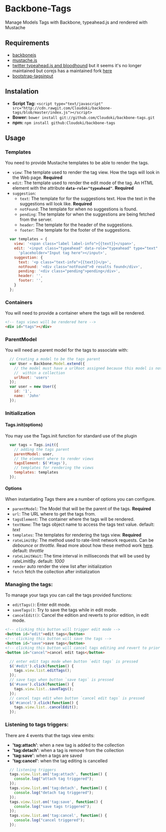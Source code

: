 # Backbone-Tags

Manage Models Tags with Backbone, typeahead.js and rendered with Mustache

## Requirements

- [backbonejs](http://backbonejs.org/)
- [mustache.js](https://github.com/janl/mustache.js)
- [twitter typeahead.js and bloodhound](https://github.com/twitter/typeahead.js) but it seems it's no longer maintained but corejs has a maintained fork [here](https://github.com/corejavascript/typeahead.js)
- [bootstrap-tagsinput](https://github.com/bootstrap-tagsinput/bootstrap-tagsinput)

## Instalation

- **Script Tag:** `<script type="text/javascript" src="http://cdn.rawgit.com/Cloudoki/backbone-tags/blob/master/index.js"></script>`
- **Bower:** `bower install git://github.com/Cloudoki/backbone-tags.git`
- **npm:** `npm install github:Cloudoki/backbone-tags`

##  Usage

### Templates

You need to provide Mustache templates to be able to render the tags.
- `view`: The template used to render the tag view. How the tags will look in the Web page. **Required**
- `edit`: The template used to render the edit mode of the tag. An HTML element with the attribute **`data-role="typeahead"`**. **Required**
- `suggestion`:
    + `text`: The template for for the suggestions text. How the text in the suggestions will look like. **Required**
    + `notFound`: The template for when no suggestions is found.
    + `pending`: The template for when the suggestions are being fetched from the server.
    + `header`: The template for the header of the suggestions.
    + `footer`: The template for the footer of the suggestions.

```javascript
  var templates = {
    view: '<span class="label label-info">{{text}}</span>',
    edit: '<input class="typeahead" data-role="typeahead" type="text" ' +
      'placeholder="Input tag here"></input>',
    suggestion: {
      text: '<p class="text-info">{{text}}</p>',
      notFound: '<div class="notFound">0 results found</div>',
      pending: '<div class="pending">pending</div>',
      header: '',
      footer: '',
    }
  };
```

### Containers

You will need to provide a container where the tags will be rendered.

```html
<!-- tags views will be rendered here -->
<div id="tags"></div>
```

### ParentModel

You will need an parent model for the tags to associate with:

```javascript
  // Creating a model to be the tags parent
  var User = Backbone.Model.extend({
    // the model must have a urlRoot assigned because this model is not
    //  within a collection
    urlRoot: 'users'
  });
  var user = new User({
    id: '1',
    name: 'John'
  });
```

### Initialization

#### Tags.init(options)

You may use the Tags.init function for standard use of the plugin

```javascript
  var tags = Tags.init({
    // adding the tags parent
    parentModel: user,
    // the element where to render views
    tagsElement: $('#tags'),
    // templates for rendering the views
    templates: templates
  });
```

#### Options

When instantiating Tags there are a number of options you can configure.
- `parentModel`: The Model that will be the parent of the tags. **Required**
- `url`: The URL where to get the tags from.
- `tagsElement`: The container where the tags will be rendered.
- `textName`: The tags object name to access the tags text value. default: *text*
- `templates`: The templates for rendering the tags view. **Required**
- `rateLimitBy`: The method used to rate-limit network requests. Can be *debounce* or *throttle*. Read more about how these method work [here](http://drupalmotion.com/article/debounce-and-throttle-visual-explanation). default: *throttle*
- `rateLimitWait`: The time interval in milliseconds that will be used by rateLimitBy. default: *1000*
- `render` auto render the view list after initialization
- `fetch` fetch the collection after initialization

### Managing the tags:

To manage your tags you can call the tags provided functions:
- `editTags()`: Enter edit mode.
- `saveTags()`: Try to save the tags while in edit mode.
- `cancelEdit()`: Cancel the edition and reverts to prior edition, in edit mode.

```html
<!-- clicking this button will trigger edit mode -->
<button id="edit">edit tags</button>
<!-- clicking this button will save the tags -->
<button id="save">save tags</button>
<!-- clicking this button will cancel tags editing and revert to prior editing -->
<button id="cancel">cancel edit tags</button>
```

```javascript
  // enter edit tags mode when button `edit tags` is pressed
  $('#edit').click(function() {
    tags.view.list.editTags();
  });
  // save tags when button `save tags` is pressed
  $('#save').click(function() {
    tags.view.list..saveTags();
  });
  // cancel tags edit when button `cancel edit tags` is pressed
  $('#cancel').click(function() {
    tags.view.list..cancelEdit();
  });
```

### Listening to tags triggers:

There are 4 events that the tags view emits:
- **'tag:attach'**: when a new tag is added to the collection
- **'tag:detach'**: when a tag is remove from the collection
- **'tag:save'**: when a tags are saved
- **'tag:cancel'**: when the tag editing is cancelled

```javascript
  // listening triggers
  tags.view.list.on('tag:attach', function() {
    console.log("attach tag triggered");
  });
  tags.view.list.on('tag:detach', function() {
    console.log("detach tag triggered");
  });
  tags.view.list.on('tag:save', function() {
    console.log("save tags triggered");
  });
  tags.view.list.on('tag:cancel', function() {
    console.log("cancel triggered");
  });
```
